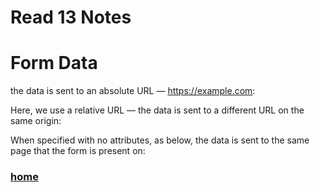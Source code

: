 # Read 13 Notes

# Form Data
the data is sent to an absolute URL — https://example.com:

<form action="https://example.com">
Here, we use a relative URL — the data is sent to a different URL on the same origin:

<form action="/somewhere_else">

When specified with no attributes, as below, the <form> data is sent to the same page that the form is present on:

<form>

### [home](https://misalz.github.io/reading_notes2/)